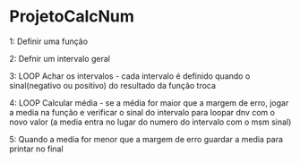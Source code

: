 # ProjetoCalcNum

1: Definir uma função


2: Defnir um intervalo geral


3: LOOP Achar os intervalos - cada intervalo é definido quando o  sinal(negativo ou positivo) do resultado da função troca


4: LOOP Calcular média - se a média for maior que a margem de erro, jogar a media na função e verificar o sinal do intervalo para loopar dnv com o novo valor
(a media entra no lugar do numero do intervalo com o msm sinal)


5: Quando a media for menor que a margem de erro guardar a media para printar no final
